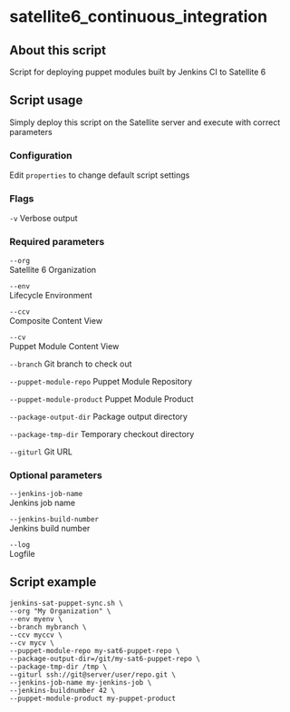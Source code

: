 # satellite6_continuous_integration
## About this script
Script for deploying puppet modules built by Jenkins CI to Satellite 6

## Script usage
Simply deploy this script on the Satellite server and execute with correct parameters

### Configuration
Edit `properties` to change default script settings

### Flags
  `-v`
    Verbose output

### Required parameters
  `--org`                 
    Satellite 6 Organization


  `--env`                      
    Lifecycle Environment


  `--ccv`                   
    Composite Content View

  `--cv`                   
    Puppet Module Content View

  `--branch`
    Git branch to check out


  `--puppet-module-repo`
    Puppet Module Repository


  `--puppet-module-product`
    Puppet Module Product


  `--package-output-dir`
    Package output directory


  `--package-tmp-dir`
    Temporary checkout directory


  `--giturl`
    Git URL

### Optional parameters
  `--jenkins-job-name`         
    Jenkins job name

  `--jenkins-build-number`    
    Jenkins build number

  `--log`  
    Logfile

## Script example

```
jenkins-sat-puppet-sync.sh \
--org "My Organization" \
--env myenv \
--branch mybranch \
--ccv myccv \
--cv mycv \
--puppet-module-repo my-sat6-puppet-repo \
--package-output-dir=/git/my-sat6-puppet-repo \
--package-tmp-dir /tmp \
--giturl ssh://git@server/user/repo.git \
--jenkins-job-name my-jenkins-job \
--jenkins-buildnumber 42 \
--puppet-module-product my-puppet-product
```
